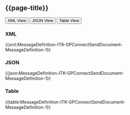 ## {{page-title}}
<div class="example">
  <button class="nhsd-a-button active" onclick="openTab(event, 'XML View')">XML View</button>
  <button class="nhsd-a-button nhsd-a-button--outline" onclick="openTab(event, 'JSON View')">JSON View</button>
  <button class="nhsd-a-button nhsd-a-button--outline" onclick="openTab(event, 'Table View')">Table View</button>
  <div id="XML View" class="tabcontent" style="display:block"> 
    <h3>XML</h3>
    {{xml:MessageDefinition-ITK-GPConnectSendDocument-MessageDefinition-1}}
  </div>
  <div id="JSON View" class="tabcontent">
    <h3>JSON</h3>
    {{json:MessageDefinition-ITK-GPConnectSendDocument-MessageDefinition-1}}
  </div>
  <div id="Table View" class="tabcontent">
    <h3>Table</h3>
    {{table:MessageDefinition-ITK-GPConnectSendDocument-MessageDefinition-1}}
  </div>
</div>
